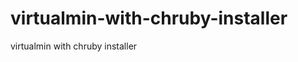 virtualmin-with-chruby-installer
================================

virtualmin with chruby installer
